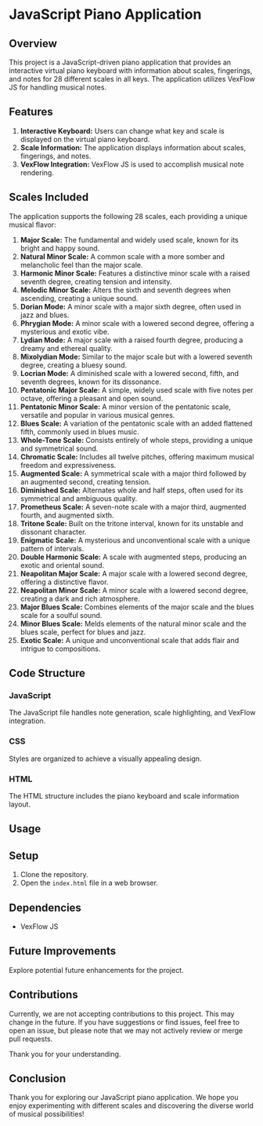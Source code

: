 # JavaScript Piano Application

## Overview
This project is a JavaScript-driven piano application that provides an interactive virtual piano keyboard with information about scales, fingerings, and notes for 28 different scales in all keys. The application utilizes VexFlow JS for handling musical notes.

## Features
1. **Interactive Keyboard:** Users can change what key and scale is displayed on the virtual piano keyboard.
2. **Scale Information:** The application displays information about scales, fingerings, and notes.
3. **VexFlow Integration:** VexFlow JS is used to accomplish musical note rendering.

## Scales Included
The application supports the following 28 scales, each providing a unique musical flavor:

1. **Major Scale:** The fundamental and widely used scale, known for its bright and happy sound.
2. **Natural Minor Scale:** A common scale with a more somber and melancholic feel than the major scale.
3. **Harmonic Minor Scale:** Features a distinctive minor scale with a raised seventh degree, creating tension and intensity.
4. **Melodic Minor Scale:** Alters the sixth and seventh degrees when ascending, creating a unique sound.
5. **Dorian Mode:** A minor scale with a major sixth degree, often used in jazz and blues.
6. **Phrygian Mode:** A minor scale with a lowered second degree, offering a mysterious and exotic vibe.
7. **Lydian Mode:** A major scale with a raised fourth degree, producing a dreamy and ethereal quality.
8. **Mixolydian Mode:** Similar to the major scale but with a lowered seventh degree, creating a bluesy sound.
9. **Locrian Mode:** A diminished scale with a lowered second, fifth, and seventh degrees, known for its dissonance.
10. **Pentatonic Major Scale:** A simple, widely used scale with five notes per octave, offering a pleasant and open sound.
11. **Pentatonic Minor Scale:** A minor version of the pentatonic scale, versatile and popular in various musical genres.
12. **Blues Scale:** A variation of the pentatonic scale with an added flattened fifth, commonly used in blues music.
13. **Whole-Tone Scale:** Consists entirely of whole steps, providing a unique and symmetrical sound.
14. **Chromatic Scale:** Includes all twelve pitches, offering maximum musical freedom and expressiveness.
15. **Augmented Scale:** A symmetrical scale with a major third followed by an augmented second, creating tension.
16. **Diminished Scale:** Alternates whole and half steps, often used for its symmetrical and ambiguous quality.
17. **Prometheus Scale:** A seven-note scale with a major third, augmented fourth, and augmented sixth.
18. **Tritone Scale:** Built on the tritone interval, known for its unstable and dissonant character.
19. **Enigmatic Scale:** A mysterious and unconventional scale with a unique pattern of intervals.
20. **Double Harmonic Scale:** A scale with augmented steps, producing an exotic and oriental sound.
21. **Neapolitan Major Scale:** A major scale with a lowered second degree, offering a distinctive flavor.
22. **Neapolitan Minor Scale:** A minor scale with a lowered second degree, creating a dark and rich atmosphere.
23. **Major Blues Scale:** Combines elements of the major scale and the blues scale for a soulful sound.
24. **Minor Blues Scale:** Melds elements of the natural minor scale and the blues scale, perfect for blues and jazz.
25. **Exotic Scale:** A unique and unconventional scale that adds flair and intrigue to compositions.

## Code Structure
### JavaScript
The JavaScript file handles note generation, scale highlighting, and VexFlow integration.

### CSS
Styles are organized to achieve a visually appealing design.

### HTML
The HTML structure includes the piano keyboard and scale information layout.

## Usage
<!--- TODO: Instructions on how users can use the piano application.
 -->


## Setup
1. Clone the repository.
2. Open the `index.html` file in a web browser.

## Dependencies
- VexFlow JS

## Future Improvements
Explore potential future enhancements for the project.

## Contributions
Currently, we are not accepting contributions to this project. This may change in the future. If you have suggestions or find issues, feel free to open an issue, but please note that we may not actively review or merge pull requests.

Thank you for your understanding.

## Conclusion
Thank you for exploring our JavaScript piano application. We hope you enjoy experimenting with different scales and discovering the diverse world of musical possibilities!

